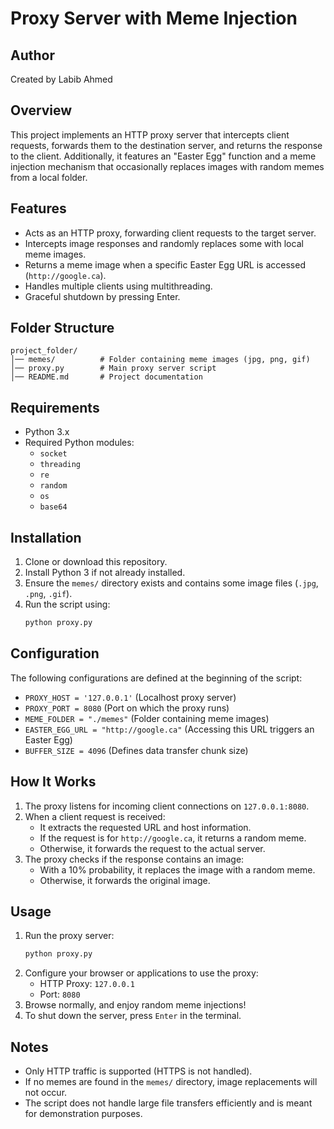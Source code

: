 # Proxy Server with Meme Injection

## Author
Created by Labib Ahmed

## Overview
This project implements an HTTP proxy server that intercepts client requests, forwards them to the destination server, and returns the response to the client. Additionally, it features an "Easter Egg" function and a meme injection mechanism that occasionally replaces images with random memes from a local folder.

## Features
- Acts as an HTTP proxy, forwarding client requests to the target server.
- Intercepts image responses and randomly replaces some with local meme images.
- Returns a meme image when a specific Easter Egg URL is accessed (`http://google.ca`).
- Handles multiple clients using multithreading.
- Graceful shutdown by pressing Enter.

## Folder Structure
```
project_folder/
│── memes/          # Folder containing meme images (jpg, png, gif)
│── proxy.py        # Main proxy server script
│── README.md       # Project documentation
```

## Requirements
- Python 3.x
- Required Python modules:
  - `socket`
  - `threading`
  - `re`
  - `random`
  - `os`
  - `base64`

## Installation
1. Clone or download this repository.
2. Install Python 3 if not already installed.
3. Ensure the `memes/` directory exists and contains some image files (`.jpg`, `.png`, `.gif`).
4. Run the script using:
   ```bash
   python proxy.py
   ```

## Configuration
The following configurations are defined at the beginning of the script:
- `PROXY_HOST = '127.0.0.1'`  (Localhost proxy server)
- `PROXY_PORT = 8080` (Port on which the proxy runs)
- `MEME_FOLDER = "./memes"` (Folder containing meme images)
- `EASTER_EGG_URL = "http://google.ca"` (Accessing this URL triggers an Easter Egg)
- `BUFFER_SIZE = 4096` (Defines data transfer chunk size)

## How It Works
1. The proxy listens for incoming client connections on `127.0.0.1:8080`.
2. When a client request is received:
   - It extracts the requested URL and host information.
   - If the request is for `http://google.ca`, it returns a random meme.
   - Otherwise, it forwards the request to the actual server.
3. The proxy checks if the response contains an image:
   - With a 10% probability, it replaces the image with a random meme.
   - Otherwise, it forwards the original image.

## Usage
1. Run the proxy server:
   ```bash
   python proxy.py
   ```
2. Configure your browser or applications to use the proxy:
   - HTTP Proxy: `127.0.0.1`
   - Port: `8080`
3. Browse normally, and enjoy random meme injections!
4. To shut down the server, press `Enter` in the terminal.

## Notes
- Only HTTP traffic is supported (HTTPS is not handled).
- If no memes are found in the `memes/` directory, image replacements will not occur.
- The script does not handle large file transfers efficiently and is meant for demonstration purposes.





